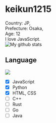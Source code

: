 ![]()
# keikun1215
Country: JP,  
Prefecture: Osaka,  
Age: 12  
I love JavaScript.  
![My github stats](https://github-readme-stats.vercel.app/api?username=keikun1215&theme=dark)  
## Language
![](https://github-readme-stats.vercel.app/api/top-langs/?username=miwashutaro0611&layout=compact&theme=dark)
- [x] JavaScript
- [x] Python
- [x] HTML, CSS
- [ ] C++
- [ ] Rust
- [ ] Go
- [ ] Java
